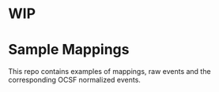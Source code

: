 # WIP

# Sample Mappings
This repo contains examples of mappings, raw events and the corresponding OCSF normalized events.
